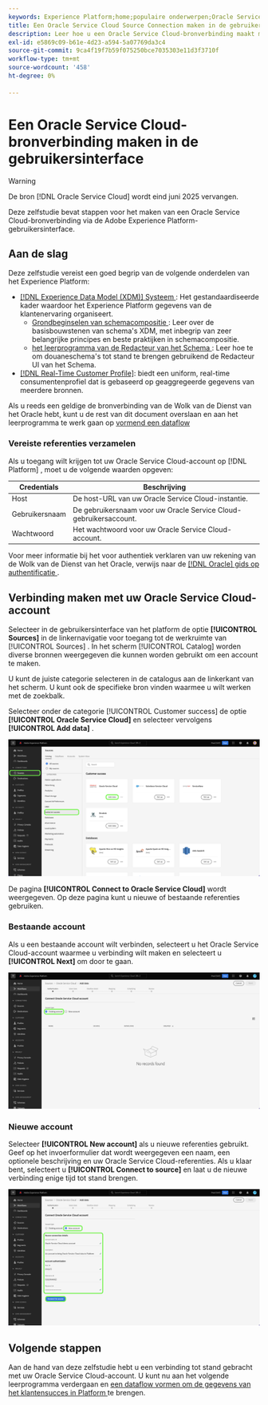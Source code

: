 ```yaml
---
keywords: Experience Platform;home;populaire onderwerpen;Oracle Service Cloud;oracle service cloud
title: Een Oracle Service Cloud Source Connection maken in de gebruikersinterface
description: Leer hoe u een Oracle Service Cloud-bronverbinding maakt met de Adobe Experience Platform-gebruikersinterface.
exl-id: e5869c09-b61e-4d23-a594-5a07769da3c4
source-git-commit: 9ca4f19f7b59f075250bce7035303e11d3f3710f
workflow-type: tm+mt
source-wordcount: '458'
ht-degree: 0%

---
```


# Een Oracle Service Cloud-bronverbinding maken in de gebruikersinterface

>[!WARNING]
>
>De bron [!DNL Oracle Service Cloud] wordt eind juni 2025 vervangen.

Deze zelfstudie bevat stappen voor het maken van een Oracle Service Cloud-bronverbinding via de Adobe Experience Platform-gebruikersinterface.

## Aan de slag

Deze zelfstudie vereist een goed begrip van de volgende onderdelen van het Experience Platform:

* [[!DNL Experience Data Model (XDM)]  Systeem ](../../../../../xdm/home.md): Het gestandaardiseerde kader waardoor het Experience Platform gegevens van de klantenervaring organiseert.
   * [ Grondbeginselen van schemacompositie ](../../../../../xdm/schema/composition.md): Leer over de basisbouwstenen van schema&#39;s XDM, met inbegrip van zeer belangrijke principes en beste praktijken in schemacompositie.
   * [ het leerprogramma van de Redacteur van het Schema ](../../../../../xdm/tutorials/create-schema-ui.md): Leer hoe te om douaneschema&#39;s tot stand te brengen gebruikend de Redacteur UI van het Schema.
* [[!DNL Real-Time Customer Profile]](../../../../../profile/home.md): biedt een uniform, real-time consumentenprofiel dat is gebaseerd op geaggregeerde gegevens van meerdere bronnen.

Als u reeds een geldige de bronverbinding van de Wolk van de Dienst van het Oracle hebt, kunt u de rest van dit document overslaan en aan het leerprogramma te werk gaan op [ vormend een dataflow ](../../dataflow/customer-success.md)

### Vereiste referenties verzamelen

Als u toegang wilt krijgen tot uw Oracle Service Cloud-account op [!DNL Platform] , moet u de volgende waarden opgeven:

| Credentials | Beschrijving |
| ---------- | ----------- |
| Host | De host-URL van uw Oracle Service Cloud-instantie. |
| Gebruikersnaam | De gebruikersnaam voor uw Oracle Service Cloud-gebruikersaccount. |
| Wachtwoord | Het wachtwoord voor uw Oracle Service Cloud-account. |

Voor meer informatie bij het voor authentiek verklaren van uw rekening van de Wolk van de Dienst van het Oracle, verwijs naar de [[!DNL Oracle]  gids op authentificatie ](https://docs.oracle.com/en/cloud/saas/b2c-service/20c/cxska/OKCS_Authenticate_and_Authorize.html).

## Verbinding maken met uw Oracle Service Cloud-account

Selecteer in de gebruikersinterface van het platform de optie **[!UICONTROL Sources]** in de linkernavigatie voor toegang tot de werkruimte van [!UICONTROL Sources] . In het scherm [!UICONTROL Catalog] worden diverse bronnen weergegeven die kunnen worden gebruikt om een account te maken.

U kunt de juiste categorie selecteren in de catalogus aan de linkerkant van het scherm. U kunt ook de specifieke bron vinden waarmee u wilt werken met de zoekbalk.

Selecteer onder de categorie [!UICONTROL Customer success] de optie **[!UICONTROL Oracle Service Cloud]** en selecteer vervolgens **[!UICONTROL Add data]** .

![ de broncatalogus met de benadrukte bron van de Wolk van de Dienst van het Oracle.](../../../../images/tutorials/create/oracle-service-cloud/catalog.png)

De pagina **[!UICONTROL Connect to Oracle Service Cloud]** wordt weergegeven. Op deze pagina kunt u nieuwe of bestaande referenties gebruiken.

### Bestaande account

Als u een bestaande account wilt verbinden, selecteert u het Oracle Service Cloud-account waarmee u verbinding wilt maken en selecteert u **[!UICONTROL Next]** om door te gaan.

![ de bestaande rekeningsinterface.](../../../../images/tutorials/create/oracle-service-cloud/existing.png)

### Nieuwe account

Selecteer **[!UICONTROL New account]** als u nieuwe referenties gebruikt. Geef op het invoerformulier dat wordt weergegeven een naam, een optionele beschrijving en uw Oracle Service Cloud-referenties. Als u klaar bent, selecteert u **[!UICONTROL Connect to source]** en laat u de nieuwe verbinding enige tijd tot stand brengen.

![ de nieuwe rekeningsinterface met placeholder waarden voor.](../../../../images/tutorials/create/oracle-service-cloud/new.png)

## Volgende stappen

Aan de hand van deze zelfstudie hebt u een verbinding tot stand gebracht met uw Oracle Service Cloud-account. U kunt nu aan het volgende leerprogramma verdergaan en [ een dataflow vormen om de gegevens van het klantensucces in Platform ](../../dataflow/crm.md) te brengen.
